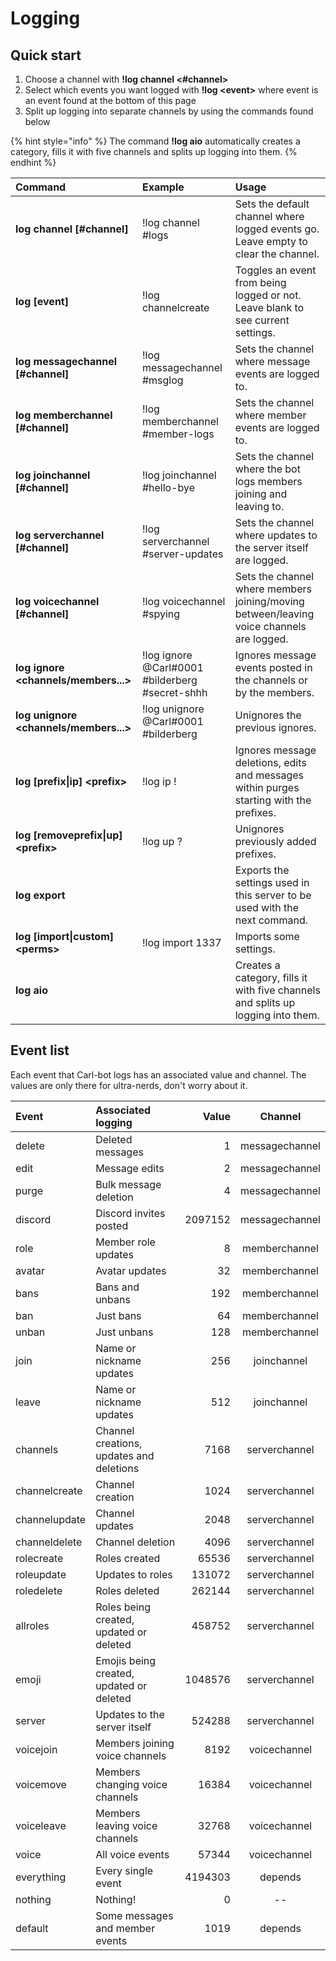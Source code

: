 # Logging

## Quick start

1. Choose a channel with **!log channel &lt;\#channel&gt;**
2. Select which events you want logged with **!log &lt;event&gt;** where event is an event found at the bottom of this page
3. Split up logging into separate channels by using the commands found below

{% hint style="info" %}
The command **!log aio** automatically creates a category, fills it with five channels and splits up logging into them.
{% endhint %}

| Command | Example | Usage |
| :--- | :--- | :--- |
| **log channel \[\#channel\]** | !log channel \#logs | Sets the default channel where logged events go. Leave empty to clear the channel. |
| **log \[event\]** | !log channelcreate | Toggles an event from being logged or not. Leave blank to see current settings. |
| **log messagechannel \[\#channel\]** | !log messagechannel \#msglog | Sets the channel where message events are logged to. |
| **log memberchannel \[\#channel\]** | !log memberchannel \#member-logs | Sets the channel where member events are logged to. |
| **log joinchannel \[\#channel\]** | !log joinchannel \#hello-bye | Sets the channel where the bot logs members joining and leaving to. |
| **log serverchannel \[\#channel\]** | !log serverchannel \#server-updates | Sets the channel where updates to the server itself are logged. |
| **log voicechannel \[\#channel\]** | !log voicechannel \#spying | Sets the channel where members joining/moving between/leaving voice channels are logged. |
| **log ignore &lt;channels/members...&gt;** | !log ignore @Carl\#0001 \#bilderberg \#secret-shhh | Ignores message events posted in the channels or by the members. |
| **log unignore &lt;channels/members...&gt;** | !log unignore @Carl\#0001 \#bilderberg | Unignores the previous ignores. |
| **log \[prefix\|ip\] &lt;prefix&gt;** | !log ip ! | Ignores message deletions, edits and messages within purges starting with the prefixes. |
| **log \[removeprefix\|up\] &lt;prefix&gt;** | !log up ? | Unignores previously added prefixes. |
| **log export** |  | Exports the settings used in this server to be used with the next command. |
| **log \[import\|custom\] &lt;perms&gt;** | !log import 1337 | Imports some settings. |
| **log aio** |  | Creates a category, fills it with five channels and splits up logging into them. |

## Event list

Each event that Carl-bot logs has an associated value and channel. The values are only there for ultra-nerds, don't worry about it.



| Event | Associated logging | Value | Channel |
| :--- | :--- | ---: | :---: |
| delete | Deleted messages | 1 | messagechannel |
| edit | Message edits | 2 | messagechannel |
| purge | Bulk message deletion | 4 | messagechannel |
| discord | Discord invites posted | 2097152 | messagechannel |
| role | Member role updates | 8 | memberchannel |
| avatar | Avatar updates | 32 | memberchannel |
| bans | Bans and unbans | 192 | memberchannel |
| ban | Just bans | 64 | memberchannel |
| unban | Just unbans | 128 | memberchannel |
| join | Name or nickname updates | 256 | joinchannel |
| leave | Name or nickname updates | 512 | joinchannel |
| channels | Channel creations, updates and deletions | 7168 | serverchannel |
| channelcreate | Channel creation | 1024 | serverchannel |
| channelupdate | Channel updates | 2048 | serverchannel |
| channeldelete | Channel deletion | 4096 | serverchannel |
| rolecreate | Roles created | 65536 | serverchannel |
| roleupdate | Updates to roles | 131072 | serverchannel |
| roledelete | Roles deleted | 262144 | serverchannel |
| allroles | Roles being created, updated or deleted | 458752 | serverchannel |
| emoji | Emojis being created, updated or deleted | 1048576 | serverchannel |
| server | Updates to the server itself | 524288 | serverchannel |
| voicejoin | Members joining voice channels | 8192 | voicechannel |
| voicemove | Members changing voice channels | 16384 | voicechannel |
| voiceleave | Members leaving voice channels | 32768 | voicechannel |
| voice | All voice events | 57344 | voicechannel |
| everything | Every single event | 4194303 | depends |
| nothing | Nothing! | 0 | -- |
| default | Some messages and member events | 1019 | depends |

